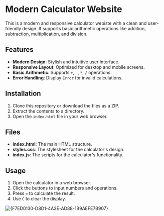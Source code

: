 # Modern Calculator Website

This is a modern and responsive calculator webiste with a clean and user-friendly design. It supports basic arithmetic operations like addition, subtraction, multiplication, and division.

## Features
- **Modern Design**: Stylish and intuitive user interface.
- **Responsive Layout**: Optimized for desktop and mobile screens.
- **Basic Arithmetic**: Supports `+`, `-`, `*`, `/` operations.
- **Error Handling**: Display `Error` for invalid calculations.

## Installation
1. Clone this repository or download the files as a ZIP.
2. Extract the contents to a directory.
3. Open the `index.html` file in your web browser.

## Files
- **index.html**: The main HTML structure.
- **styles.css**: The stylesheet for the calculator's design.
- **index.js**: The scripts for the calculator's functionality.

## Usage
1. Open the calculator in a web browser.
2. Click the buttons to input numbers and operations.
3. Press `=` to calculate the result.
4. Use `C` to clear the display.

![{F7ED0130-D8D1-4A3E-AD88-1B9AEFE7B907}](https://github.com/user-attachments/assets/041dd57b-65cd-40d3-b58c-49a96acc9d04)
